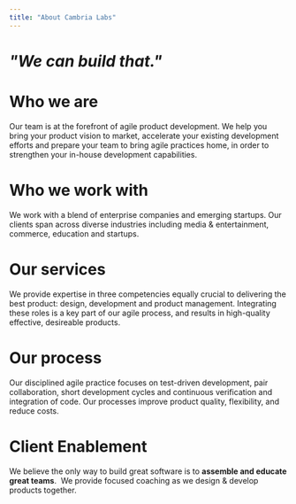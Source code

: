 ```yaml
---
title: "About Cambria Labs"
---
```

# _"We can build that."_

# Who we are
Our team is at the forefront of agile product development.  We help you bring your product vision to market, accelerate your existing development efforts and prepare your team to bring agile practices home, in order to strengthen your in-house development capabilities.

# Who we work with
We work with a blend of enterprise companies and emerging startups. Our clients span across diverse industries including media & entertainment, commerce, education and startups.

# Our services
We provide expertise in three competencies equally crucial to delivering the best product: design, development and product management. Integrating these roles is a key part of our agile process, and results in high-quality effective, desireable products. 

# Our process
Our disciplined agile practice focuses on test-driven development, pair collaboration, short development cycles and continuous verification and integration of code. Our processes improve product quality, flexibility, and reduce costs. 

# Client Enablement
We believe the only way to build great software is to **assemble and educate great teams**.  We provide focused coaching as we design & develop products together. 